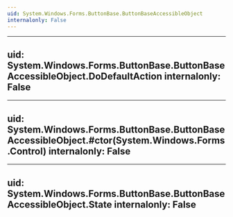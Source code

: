 ```yaml
---
uid: System.Windows.Forms.ButtonBase.ButtonBaseAccessibleObject
internalonly: False
---
```


---
uid: System.Windows.Forms.ButtonBase.ButtonBaseAccessibleObject.DoDefaultAction
internalonly: False
---

---
uid: System.Windows.Forms.ButtonBase.ButtonBaseAccessibleObject.#ctor(System.Windows.Forms.Control)
internalonly: False
---

---
uid: System.Windows.Forms.ButtonBase.ButtonBaseAccessibleObject.State
internalonly: False
---

